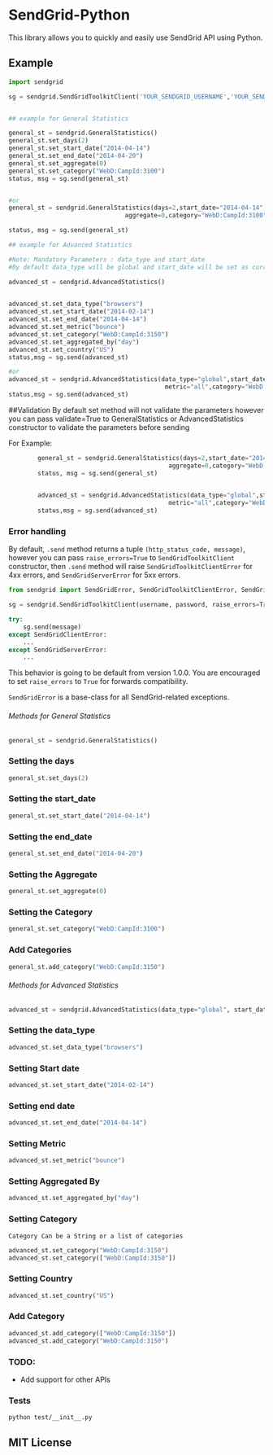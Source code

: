 # SendGrid-Python #
This library allows you to quickly and easily use SendGrid API using Python.


## Example

```python
import sendgrid

sg = sendgrid.SendGridToolkitClient('YOUR_SENDGRID_USERNAME','YOUR_SENDGRID_PASSWORD',endpoint="/api/stats.get.json")


## example for General Statistics

general_st = sendgrid.GeneralStatistics()
general_st.set_days(2)
general_st.set_start_date("2014-04-14")
general_st.set_end_date("2014-04-20")
general_st.set_aggregate(0)
general_st.set_category("WebD:CampId:3100")
status, msg = sg.send(general_st)


#or
general_st = sendgrid.GeneralStatistics(days=2,start_date="2014-04-14",end_date="2014-04-20",
                                aggregate=0,category="WebD:CampId:3100")

status, msg = sg.send(general_st)

## example for Advanced Statistics

#Note: Mandatory Parameters : data_type and start_date
#By default data_type will be global and start_date will be set as current date

advanced_st = sendgrid.AdvancedStatistics()
    

advanced_st.set_data_type("browsers")
advanced_st.set_start_date("2014-02-14")
advanced_st.set_end_date("2014-04-14")
advanced_st.set_metric("bounce")
advanced_st.set_category("WebD:CampId:3150")
advanced_st.set_aggregated_by("day")
advanced_st.set_country("US")
status,msg = sg.send(advanced_st)

#or
advanced_st = sendgrid.AdvancedStatistics(data_type="global",start_date="2014-04-13",validate=True,end_date="2014-04-17",
                                           metric="all",category="WebD:CampId:3100",aggregated_by="day",country="US")
status,msg = sg.send(advanced_st)

```
##Validation 
By default set method will not validate the parameters
however you can pass validate=True to GeneralStatistics or AdvancedStatistics
constructor to validate the parameters before sending

For Example:
```python
        general_st = sendgrid.GeneralStatistics(days=2,start_date="2014-04-14",end_date="2014-04-20",
                                            aggregate=0,category="WebD:CampId:3100",validate=True)
        status, msg = sg.send(general_st)
        

        advanced_st = sendgrid.AdvancedStatistics(data_type="global",start_date="2014-04-13",validate=True,end_date="2014-04-17",
                                            metric="all",category="WebD:CampId:3100")
        status,msg = sg.send(advanced_st)
```




### Error handling

By default, `.send` method returns a tuple `(http_status_code, message)`,
however you can pass `raise_errors=True` to `SendGridToolkitClient` constructor,
then `.send` method will raise `SendGridToolkitClientError` for 4xx errors,
and `SendGridServerError` for 5xx errors.

```python
from sendgrid import SendGridError, SendGridToolkitClientError, SendGridServerError

sg = sendgrid.SendGridToolkitClient(username, password, raise_errors=True)

try:
    sg.send(message)
except SendGridClientError:
    ...
except SendGridServerError:
    ...
```

This behavior is going to be default from version 1.0.0. You are
encouraged to set `raise_errors` to `True` for forwards compatibility.

`SendGridError` is a base-class for all SendGrid-related exceptions.

###### Methods for General Statistics

```python
general_st = sendgrid.GeneralStatistics()
```
### Setting the days
```python
general_st.set_days(2)
```

### Setting the start_date
```python
general_st.set_start_date("2014-04-14")
```

### Setting the end_date
```python
general_st.set_end_date("2014-04-20")
```

### Setting the Aggregate
```python
general_st.set_aggregate(0)
```

### Setting the Category 
```python
general_st.set_category("WebD:CampId:3100")
```


### Add Categories
```python
general_st.add_category("WebD:CampId:3150")
```



###### Methods for Advanced Statistics

```python
advanced_st = sendgrid.AdvancedStatistics(data_type="global", start_date="2014-04-14")
```

### Setting the data_type
```python
advanced_st.set_data_type("browsers")
```

### Setting Start date
```python
advanced_st.set_start_date("2014-02-14")
```

### Setting end date
```python
advanced_st.set_end_date("2014-04-14")
```

### Setting Metric
```python
advanced_st.set_metric("bounce")
```

### Setting Aggregated By
```python
advanced_st.set_aggregated_by("day")
```

### Setting Category
    Category Can be a String or a list of categories
```python
advanced_st.set_category("WebD:CampId:3150")
advanced_st.set_category(["WebD:CampId:3150"])
```

### Setting Country
```python
advanced_st.set_country("US")
```


### Add Category
```python
advanced_st.add_category(["WebD:CampId:3150"])
advanced_st.add_category("WebD:CampId:3150")
```





### TODO:

* Add support for other APIs 

### Tests

```bash
python test/__init__.py
```

## MIT License
